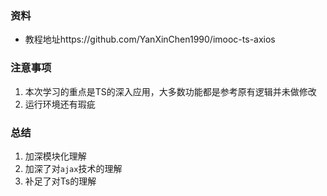 ### 资料

* 教程地址https://github.com/YanXinChen1990/imooc-ts-axios



### 注意事项

1. 本次学习的重点是TS的深入应用，大多数功能都是参考原有逻辑并未做修改
2. 运行环境还有瑕疵



### 总结

1. 加深模块化理解
2. 加深了对`ajax`技术的理解
3. 补足了对Ts的理解